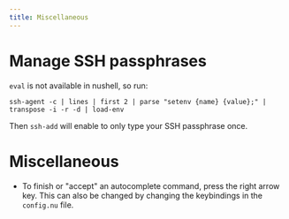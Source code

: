 ```yaml
---
title: Miscellaneous
---
```


# Manage SSH passphrases

`eval` is not available in nushell, so run:

```
ssh-agent -c | lines | first 2 | parse "setenv {name} {value};" | transpose -i -r -d | load-env
```

Then `ssh-add` will enable to only type your SSH passphrase once.

# Miscellaneous

- To finish or "accept" an autocomplete command, press the right arrow key. This can also be changed by changing the keybindings in the `config.nu` file.
